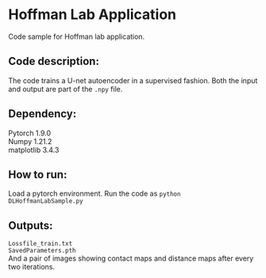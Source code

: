 # Hoffman Lab Application
Code sample for Hoffman lab application.

## Code description:
The code trains a U-net autoencoder in a supervised fashion. Both the input and output are part of the ```.npy``` file.

## Dependency:

Pytorch 1.9.0\
Numpy 1.21.2\
matplotlib 3.4.3

## How to run:

Load a pytorch environment. 
Run the code as ```python DLHoffmanLabSample.py```

## Outputs:

```Lossfile_train.txt```\
```SavedParameters.pth```\
And a pair of images showing contact maps and distance maps after every two iterations.

